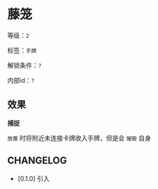 # 藤笼

等级：`2`

标签：`手牌`

解锁条件：`?`

内部id：`?`

## 效果

**捕捉**

`放置` 时将附近未连接卡牌收入手牌，但是会 `摧毁` 自身

## CHANGELOG

- [0.1.0] 引入
